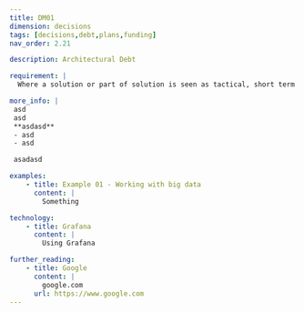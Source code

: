 ```yaml
---
title: DM01
dimension: decisions
tags: [decisions,debt,plans,funding]
nav_order: 2.21

description: Architectural Debt

requirement: |
  Where a solution or part of solution is seen as tactical, short term or introduces / persists tech & architecture debt, remediation plans should be in place and agreed with the relevant stakeholders and governance groups. Architecture Debt should be identified with implications, rationale and future mitigation plans (recorded in an Architecture Debt Register) Plans should be realistic and funded.

more_info: |
 asd
 asd
 **asdasd**
 - asd 
 - asd

 asadasd

examples: 
    - title: Example 01 - Working with big data
      content: |
        Something

technology:
    - title: Grafana
      content: |
        Using Grafana

further_reading:
    - title: Google
      content: |
        google.com
      url: https://www.google.com
---
```




